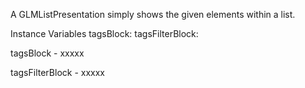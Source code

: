 A GLMListPresentation simply shows the given elements within a list.Instance Variables	tagsBlock:		<Object>	tagsFilterBlock:		<Object>tagsBlock	- xxxxxtagsFilterBlock	- xxxxx